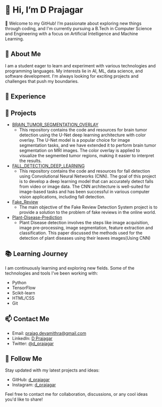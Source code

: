 # 👋 Hi, I’m D Prajagar
👀 Welcome to my GitHub! I’m passionate about exploring new things through coding, and I'm currently pursuing a B.Tech in Computer Science and Engineering with a focus on Artificial Intelligence and Machine Learning.

## 🌱 About Me

I am a student eager to learn and experiment with various technologies and programming languages. My interests lie in AI, ML, data science, and software development. I'm always looking for exciting projects and challenges that push my boundaries.

## 💼 Experience


## 🚀 Projects

- [BRAIN_TUMOR_SEGMENTATION_OVERLAY](https://github.com/Prajagar/BRAIN_TUMOR_SEGMENTATION_OVERLAY)
  - This repository contains the code and resources for brain tumor detection using the U-Net deep learning architecture with color overlay. The U-Net model is a popular choice for image segmentation tasks, and we have extended it to perform brain tumor segmentation on MRI images. The color overlay is applied to visualize the segmented tumor regions, making it easier to interpret the results.
- [FALL_DETECTION_DEEP_LEARNING](https://github.com/Prajagar/FALL_DETECTION_DEEP_LEARNING)
  - This repository contains the code and resources for fall detection using Convolutional Neural Networks (CNN). The goal of this project is to develop a deep learning model that can accurately detect falls from video or image data. The CNN architecture is well-suited for image-based tasks and has been successful in various computer vision applications, including fall detection.
- [Fake_Review](https://github.com/Prajagar/Fake_Review)
  - The main objective of the Fake Review Detection System project is to provide a solution to the problem of fake reviews in the online world.
- [Plant-Disease-Prediction](https://github.com/Prajagar/Plant-Disease-Prediction)
  - Plant Disease detection involves the steps like image acquisition, image pre-processing, image segmentation, feature extraction and classification. This paper discussed the methods used for the detection of plant diseases using their leaves images(Using CNN)
## 📚 Learning Journey

I am continuously learning and exploring new fields. Some of the technologies and tools I've been working with:

- Python
- TensorFlow
- Scikit-learn
- HTML/CSS
- Git

## 📫 Contact Me

- Email: prajag.devamithra@gmail.com
- LinkedIn: [D Prajagar](https://www.linkedin.com/in/d-prajagar-b659071b1/)
- Twitter: [@d_prajagar](https://twitter.com/DPrajagar)

## 🤖 Follow Me

Stay updated with my latest projects and ideas:

- GitHub: [d_prajagar](https://github.com/Prajagar)
- Instagram: [d_prajagar](https://www.instagram.com/d_prajagar/)

Feel free to contact me for collaboration, discussions, or any cool ideas you'd like to share!


